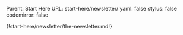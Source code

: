 Parent: Start Here
URL: start-here/newsletter/
yaml: false
stylus: false
codemirror: false

{!start-here/newsletter/the-newsletter.md!}

